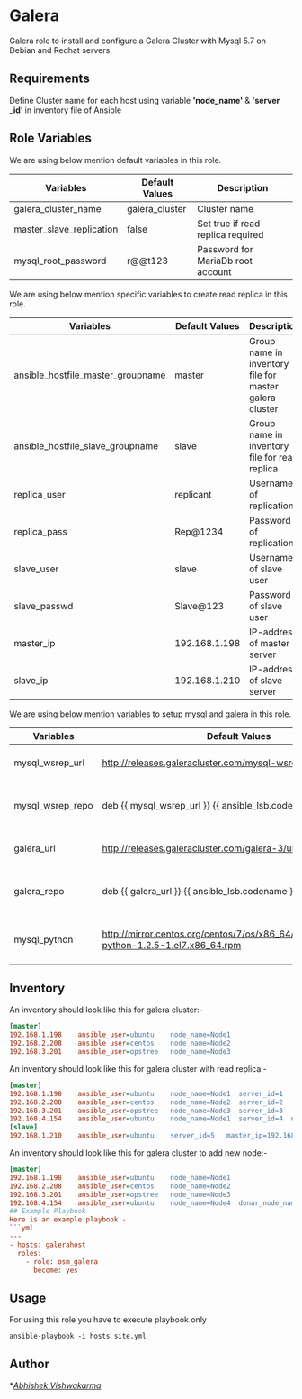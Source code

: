 Galera
=========
Galera role to install and configure a Galera Cluster with Mysql 5.7 on Debian and Redhat servers.

Requirements
------------
Define Cluster name for each host using variable <b>'node_name'</b> & <b> 'server _id' </b> in inventory file of Ansible

Role Variables
--------------
We are using below mention default variables in this role.

|**Variables**| **Default Values**|**Description**|
|----------|---------|---------------|
| galera_cluster_name | galera_cluster | Cluster name |
| master_slave_replication | false | Set true if read replica required |
| mysql_root_password | r@@t123 | Password for MariaDb root account |

We are using below mention specific variables to create read replica in this role.

|**Variables**| **Default Values**|**Description**|
|----------|---------|---------------|
| ansible_hostfile_master_groupname | master | Group name in inventory file for master galera cluster|
| ansible_hostfile_slave_groupname | slave | Group name in inventory file for read replica |
| replica_user | replicant | Username of replication |
| replica_pass | Rep@1234 | Password of replication |
| slave_user | slave | Username of slave user |
| slave_passwd | Slave@123 | Password of slave user |
| master_ip | 192.168.1.198 | IP-address of master server |
| slave_ip | 192.168.1.210 | IP-address of slave server |

We are using below mention variables to setup mysql and galera in this role.

|**Variables**| **Default Values**|**Description**|
|----------|---------|---------------|
| mysql_wsrep_url | http://releases.galeracluster.com/mysql-wsrep-5.7/ubuntu | Mysql url for Ubuntu server |
| mysql_wsrep_repo | deb {{ mysql_wsrep_url }} {{ ansible_lsb.codename }} main | Mysql repo location for Ubuntu server |
| galera_url | http://releases.galeracluster.com/galera-3/ubuntu | Galera url for Ubuntu server |
| galera_repo | deb {{ galera_url }} {{ ansible_lsb.codename }} main | Galera repo location for Ubuntu server |
| mysql_python | http://mirror.centos.org/centos/7/os/x86_64/Packages/MySQL-python-1.2.5-1.el7.x86_64.rpm | Mysql python url for Centos server |

Inventory
----------
An inventory should look like this for galera cluster:-
```ini
[master]                 
192.168.1.198    ansible_user=ubuntu    node_name=Node1
192.168.2.208    ansible_user=centos    node_name=Node2
192.168.3.201    ansible_user=opstree   node_name=Node3                   
```
An inventory should look like this for galera cluster with read replica:-
```ini
[master]                 
192.168.1.198    ansible_user=ubuntu    node_name=Node1  server_id=1
192.168.2.208    ansible_user=centos    node_name=Node2  server_id=2
192.168.3.201    ansible_user=opstree   node_name=Node3  server_id=3
192.168.4.154    ansible_user=ubuntu    node_name=Node1  server_id=4  node_type=master  slave_ip=192.168.1.210
[slave]
192.168.1.210    ansible_user=ubuntu    server_id=5   master_ip=192.168.4.154    
```
An inventory should look like this for galera cluster to add new node:-
```ini
[master]                 
192.168.1.198    ansible_user=ubuntu    node_name=Node1
192.168.2.208    ansible_user=centos    node_name=Node2
192.168.3.201    ansible_user=opstree   node_name=Node3
192.168.4.154    ansible_user=ubuntu    node_name=Node4  donar_node_name=Node1
## Example Playbook
Here is an example playbook:-
```yml
---
- hosts: galerahost
  roles:
    - role: osm_galera
      become: yes
```
Usage
-----
For using this role you have to execute playbook only
```shell
ansible-playbook -i hosts site.yml
```
## Author
**[Abhishek Vishwakarma](mailto:abhishek.vishwakarma@opstree.com)*

